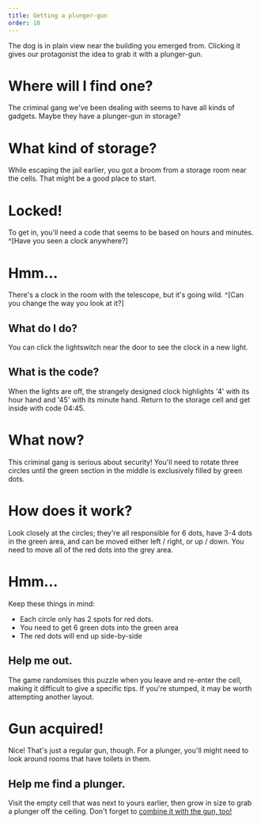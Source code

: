 ```yaml
---
title: Getting a plunger-gun
order: 10
---
```


The dog is in plain view near the building you emerged from. Clicking it gives our protagonist the idea to grab it with a plunger-gun.

# Where will I find one?
The criminal gang we've been dealing with seems to have all kinds of gadgets. Maybe they have a plunger-gun in storage?

# What kind of storage?
While escaping the jail earlier, you got a broom from a storage room near the cells. That might be a good place to start.

# Locked!
To get in, you'll need a code that seems to be based on hours and minutes. ^[Have you seen a clock anywhere?]

# Hmm...
There's a clock in the room with the telescope, but it's going wild. ^[Can you change the way you look at it?]

## What do I do?
You can click the lightswitch near the door to see the clock in a new light.

## What is the code?
When the lights are off, the strangely designed clock highlights '4' with its hour hand and '45' with its minute hand. Return to the storage cell and get inside with code 04:45.

# What now?
This criminal gang is serious about security! You'll need to rotate three circles until the green section in the middle is exclusively filled by green dots.

# How does it work?
Look closely at the circles; they're all responsible for 6 dots, have 3-4 dots in the green area, and can be moved either left / right, or up / down. You need to move all of the red dots into the grey area.

# Hmm...
Keep these things in mind:
* Each circle only has 2 spots for red dots.
* You need to get 6 green dots into the green area
* The red dots will end up side-by-side

## Help me out.
The game randomises this puzzle when you leave and re-enter the cell, making it difficult to give a specific tips. If you're stumped, it may be worth attempting another layout.

# Gun acquired!
Nice! That's just a regular gun, though. For a plunger, you'll might need to look around rooms that have toilets in them.

## Help me find a plunger.
Visit the empty cell that was next to yours earlier, then grow in size to grab a plunger off the ceiling. Don't forget to [combine it with the gun, too!](lure)
